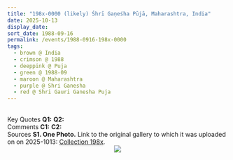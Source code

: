 ```yaml
---
title: "198x-0000 (likely) Śhrī Gaṇeśha Pūjā, Maharashtra, India"
date: 2025-10-13
display_date: 
sort_date: 1988-09-16
permalink: /events/1988-0916-198x-0000
tags:
  - brown @ India
  - crimson @ 1988
  - deeppink @ Puja
  - green @ 1988-09
  - maroon @ Maharashtra
  - purple @ Shri Ganesha
  - red @ Shri Gauri Ganesha Puja
---
```


<br>

<wave-list>
  <list-title color="DarkSeaGreen" width="55">Key Quotes</list-title>
  <list-item color="BlanchedAlmond" width="280"><b>Q1:</b> <i></i></list-item>
  <list-item color="Lavender" width="280"><b>Q2:</b> <i></i></list-item>
</wave-list>

<br>

<wave-list>
  <list-title color="DarkSeaGreen" width="55">Comments</list-title>
  <list-item color="BlanchedAlmond" width="280"><b>C1:</b> <i></i></list-item>
  <list-item color="Lavender" width="280"><b>C2:</b> <i></i></list-item>
</wave-list>

<br>

<wave-list>
  <list-title color="DarkSeaGreen" width="40">Sources</list-title>
  <list-item color="BlanchedAlmond"  width="280"><b>S1. One Photo.</b> Link to the original gallery to which it was uploaded on on 2025-1013: <a href="https://eternalmoments.smugmug.com/Collections/Yogi-Mahajan-Collection/198x">Collection 198x</a>.</list-item>  
</wave-list>

<div style="text-align: center"><img src="https://pub-bcc3cbe9b1e94ba1ac28915f7a3900fa.r2.dev/198x-0000_(likely)_Shri_Ganesha_Puja_Maharashtra_India_01_(Yogi_Mahajan_Collection).jpg" /></div>